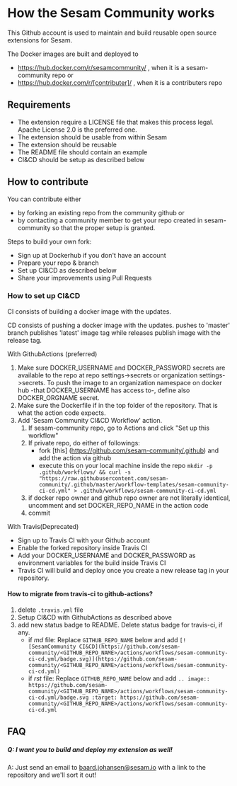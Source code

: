 # How the Sesam Community works

This Github account is used to maintain and build reusable open source extensions for Sesam.

The Docker images are built and deployed to
 - https://hub.docker.com/r/sesamcommunity/ , when it is a sesam-community repo
or
 - https://hub.docker.com/r/[contributer]/ , when it is a contributers repo

## Requirements

- The extension require a LICENSE file that makes this process legal. Apache License 2.0 is the preferred one.
- The extension should be usable from within Sesam
- The extension should be reusable
- The README file should contain an example
- CI&CD should be setup as described below

## How to contribute

You can contribute either
 - by forking an existing repo from the community github or
 - by contacting a community member to get your repo created in sesam-community so that the proper setup is granted.

Steps to build your own fork:
* Sign up at Dockerhub if you don't have an account
* Prepare your repo & branch
* Set up CI&CD as described below
* Share your improvements using Pull Requests

### How to set up CI&CD

CI consists of building a docker image with the updates.

CD consists of pushing a docker image with the updates. pushes to 'master' branch publishes 'latest' image tag while releases publish image with the release tag.

With GithubActions (preferred)
  1. Make sure DOCKER_USERNAME and DOCKER_PASSWORD secrets are available to the repo at repo settings->secrets or organization settings->secrets. To push the image to an organization namespace on docker hub -that DOCKER_USERNAME has access to-, define also DOCKER_ORGNAME secret.
  2. Make sure the Dockerfile if in the top folder of the repository. That is what the action code expects.
  3. Add 'Sesam Community CI&CD Workflow' action.
     1. If sesam-community repo, go to Actions and click "Set up this workflow"
     2. If private repo, do either of followings:
        - fork [this] (https://github.com/sesam-community/.github) and add the action via github
        - execute this on your local machine inside the repo ```mkdir -p .github/workflows/ && curl -s "https://raw.githubusercontent.com/sesam-community/.github/master/workflow-templates/sesam-community-ci-cd.yml" > .github/workflows/sesam-community-ci-cd.yml```
     4. if docker repo owner and github repo owner are not literally identical, uncomment and set DOCKER_REPO_NAME in the action code
     5. commit

With Travis(Deprecated)
 * Sign up to Travis CI with your Github account
 * Enable the forked repository inside Travis CI
 * Add your DOCKER_USERNAME and DOCKER_PASSWORD as environment variables for the build inside Travis CI
 * Travis CI will build and deploy once you create a new release tag in your repository.

#### How to migrate from travis-ci to github-actions?
  1. delete `.travis.yml` file
  2. Setup CI&CD with GithubActions as described above
  3. add new status badge to README. Delete status badge for travis-ci, if any.
     - if _md_ file: Replace `GITHUB_REPO_NAME` below and add ```[![SesamCommunity CI&CD](https://github.com/sesam-community/<GITHUB_REPO_NAME>/actions/workflows/sesam-community-ci-cd.yml/badge.svg)](https://github.com/sesam-community/<GITHUB_REPO_NAME>/actions/workflows/sesam-community-ci-cd.yml) ```
     - if _rst_ file: Replace `GITHUB_REPO_NAME` below and add ```.. image:: https://github.com/sesam-community/<GITHUB_REPO_NAME>/actions/workflows/sesam-community-ci-cd.yml/badge.svg
   :target: https://github.com/sesam-community/<GITHUB_REPO_NAME>/actions/workflows/sesam-community-ci-cd.yml```


## FAQ

##### Q: I want you to build and deploy my extension as well!
A: Just send an email to baard.johansen@sesam.io with a link to the repository and we'll sort it out!
